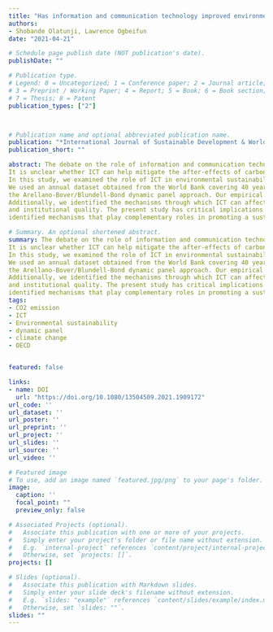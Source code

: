 ```yaml
---
title: "Has information and communication technology improved environmental quality in the OECD- a dynamic panel analysis"
authors:
- Shobande Olatunji, Lawrence Ogbeifun
date: "2021-04-21"

# Schedule page publish date (NOT publication's date).
publishDate: ""

# Publication type.
# Legend: 0 = Uncategorized; 1 = Conference paper; 2 = Journal article;
# 3 = Preprint / Working Paper; 4 = Report; 5 = Book; 6 = Book section;
# 7 = Thesis; 8 = Patent
publication_types: ["2"]



# Publication name and optional abbreviated publication name.
publication: "*International Journal of Sustainable Development & World Ecology*"
publication_short: ""

abstract: The debate on the role of information and communication technology (ICT) in environmental sustainability remains a puzzle in empirical research.
It is unclear whether ICT can help mitigate the after-effects of carbon emissions and, in turn, alleviate the unavoidable consequences of climate change. 
In this study, we examined the role of ICT in environmental sustainability for a panel of 24 Organisation for Economic Cooperation and Development (OECD) countries.
We used an annual dataset obtained from the World Bank covering 40 years (1980–2019). Our empirical strategy was based on the standard fixed effects panel and 
the Arellano-Bover/Blundell-Bond dynamic panel approach. Our empirical findings highlight the importance of using ICT to promote environmental sustainability. 
Additionally, we identified the mechanisms through which ICT can affect the environment, namely education, transportation, foreign direct investment, regulatory quality, 
and institutional quality. The present study has critical implications for combatting climate change. Policymakers should pay attention not only to ICT but also to other 
identified mechanisms that play complementary roles in promoting a sustainable environment.

# Summary. An optional shortened abstract.
summary: The debate on the role of information and communication technology (ICT) in environmental sustainability remains a puzzle in empirical research.
It is unclear whether ICT can help mitigate the after-effects of carbon emissions and, in turn, alleviate the unavoidable consequences of climate change. 
In this study, we examined the role of ICT in environmental sustainability for a panel of 24 Organisation for Economic Cooperation and Development (OECD) countries.
We used an annual dataset obtained from the World Bank covering 40 years (1980–2019). Our empirical strategy was based on the standard fixed effects panel and 
the Arellano-Bover/Blundell-Bond dynamic panel approach. Our empirical findings highlight the importance of using ICT to promote environmental sustainability. 
Additionally, we identified the mechanisms through which ICT can affect the environment, namely education, transportation, foreign direct investment, regulatory quality, 
and institutional quality. The present study has critical implications for combatting climate change. Policymakers should pay attention not only to ICT but also to other 
identified mechanisms that play complementary roles in promoting a sustainable environment.
tags:
- CO2 emission
- ICT
- Environmental sustainability
- dynamic panel
- climate change
- OECD


featured: false

links:
- name: DOI
  url: "https://doi.org/10.1080/13504509.2021.1909172"
url_code: ''
url_dataset: ''
url_poster: ''
url_preprint: ''
url_project: ''
url_slides: ''
url_source: ''
url_video: ''

# Featured image
# To use, add an image named `featured.jpg/png` to your page's folder. 
image:
  caption: ''
  focal_point: ""
  preview_only: false

# Associated Projects (optional).
#   Associate this publication with one or more of your projects.
#   Simply enter your project's folder or file name without extension.
#   E.g. `internal-project` references `content/project/internal-project/index.md`.
#   Otherwise, set `projects: []`.
projects: []

# Slides (optional).
#   Associate this publication with Markdown slides.
#   Simply enter your slide deck's filename without extension.
#   E.g. `slides: "example"` references `content/slides/example/index.md`.
#   Otherwise, set `slides: ""`.
slides: ""
---
```

